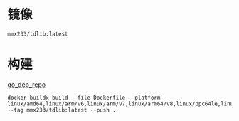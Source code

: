 # 镜像

``mmx233/tdlib:latest``

# 构建

[go_dep_repo](https://github.com/zelenin/go-tdlib)

```shell
docker buildx build --file Dockerfile --platform linux/amd64,linux/arm/v6,linux/arm/v7,linux/arm64/v8,linux/ppc64le,linux/ppc64le,linux/s390x --tag mmx233/tdlib:latest --push .
```
